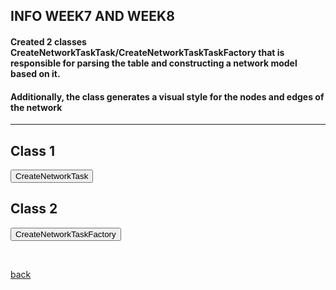## INFO WEEK7 AND WEEK8



#### Created 2 classes CreateNetworkTaskTask/CreateNetworkTaskTaskFactory that  is responsible for parsing the table and constructing a network model based on it.
#### Additionally, the class generates a visual style for the nodes and edges of the network

 * * *

<html>
<head>
  <style>
   .panel {
      display: none;
      background-color: #f1f1f1;
      padding: 10px;
      margin-top: 10px;
      font-size: 10px; /* Increase the font size as needed */
      width: 800px; /* Increase the width as needed */
    }

    h2 {
      font-size: 14px; /* Decrease the font size of the headers */
	margin-top: 20px; /* Increase the margin-top for the header */
	  margin-bottom: 20px; /* Add margin-bottom for spacing */
    }

    .panel-button {
      margin-bottom: 20px; /* Add space between each panel button */
	}
 
  </style>
</head>
<body>
  <h2>Class 1</h2>
  <button onclick="CreateNetworkTask ()">CreateNetworkTask</button>
  <div class="panel" id="CreateNetworkTask ">
	<pre>
 
		package be.kuleuven.mgG.internal.tasks;
		
		**
		 * This class represents a task for creating a network in Cytoscape based on a
		 * JSON response from a server.
		 * 
		 * The JSON response contain information about the nodes and edges of the
		 * network. For each node and edge, the task creates a corresponding node or
		 * edge in the Cytoscape network. The task also sets various attributes for the
		 * nodes and edges based on the JSON data.
		 * 
		 * The task uses the CyNetworkFactory service to create a new network, and the
		 * CyNetworkManager service to add the network to Cytoscape through the
		 * MGGmanager class
		 * 
		 */
		
		public class CreateNetworkTask extends AbstractTask {
		
			final MGGManager mggManager;
		
			// Cytoscape services used by the task
			final CyNetworkFactory networkFactory;
			final CyNetworkManager networkManager;
			final CyNetworkViewFactory networkViewFactory;
			final CyNetworkViewManager networkViewManager;
			final VisualStyleFactory visualStyleFactory;
			final VisualMappingFunctionFactory discreteMappingFactory;
			final VisualMappingFunctionFactory vmfFactoryP;
			final VisualMappingManager vmmServiceRef;
		
			final CyLayoutAlgorithmManager layoutAlgorithmManager;
		
			final PaletteProviderManager paletteManager;
		
			// final PaletteProvider paletteProvider;
		
			public CreateNetworkTask(MGGManager mggManager) {
		
				this.mggManager = mggManager;
		
				this.networkFactory = mggManager.getService(CyNetworkFactory.class);
				this.networkManager = mggManager.getService(CyNetworkManager.class);
				this.networkViewFactory = mggManager.getService(CyNetworkViewFactory.class);
				this.networkViewManager = mggManager.getService(CyNetworkViewManager.class);
				this.visualStyleFactory = mggManager.getService(VisualStyleFactory.class);
				this.discreteMappingFactory = mggManager.getService(VisualMappingFunctionFactory.class,
						"(mapping.type=discrete)");
		
				this.vmfFactoryP = mggManager.getService(VisualMappingFunctionFactory.class, "(mapping.type=passthrough)");
				this.vmmServiceRef = mggManager.getService(VisualMappingManager.class);
		
				this.layoutAlgorithmManager = mggManager.getService(CyLayoutAlgorithmManager.class);
				this.paletteManager = mggManager.getService(PaletteProviderManager.class);
		
				// this.paletteProvider=mggManager.getService(PaletteProvider.class);
		
				// paletteProvider=Palette.getPalette("ColorBrewer");
		
				// paletteProvider=Palette.getPalette("ColorBrewer");
				// PaletteProvider paletteProvider=Palette.getPalette("ColorBrewer");
		
				// PaletteProvider paletteProvider = new PaletteProvider();
		
			}
		
			@Override
			public void run(TaskMonitor taskMonitor) {
				taskMonitor.setTitle("Creating the network");
				taskMonitor.setStatusMessage("Creating the network...");
		
				JSONObject jsonResponse = mggManager.getServerResponse();
		
				JSONObject elements = (JSONObject) jsonResponse.get("elements");
		
				// Create a new network
				CyNetwork network = networkFactory.createNetwork();
		
				// Add the network to the network manager
				networkManager.addNetwork(network);
		
				// default node table
				CyTable nodeTable = network.getDefaultNodeTable();
		
				
				  // Create columns if they don't exist for 'data' attributes if
				 if (nodeTable.getColumn("id") == null) { 
					 nodeTable.createColumn("id", String.class, false); 
				 } 
				 
				 if (nodeTable.getColumn("taxonomy") == null){	
					 nodeTable.createColumn("taxonomy", String.class, false);
				 } 
				 if (nodeTable.getColumn("NCBI-Tax-Id") == null) {
					 	nodeTable.createColumn("NCBI-Tax-Id", String.class, false);
				  } 
				 if
				  (nodeTable.getColumn("GTDB-representative") == null) {
					 nodeTable.createColumn("GTDB-representative", String.class, false); }
				 if
				  (nodeTable.getColumn("taxonomy-level") == null) {
					 nodeTable.createColumn("taxonomy-level", String.class, false); } 
				 if
				  (nodeTable.getColumn("degree_layout") == null) {
					 nodeTable.createColumn("degree_layout", Long.class, false); }
				 if
				  (nodeTable.getColumn("name") == null){
					 nodeTable.createColumn("name", String.class, false); 
				  }
				 
		
				// if (nodeTable.getColumn("phenotypic_traits") == null) {
				// nodeTable.createColumn("phenotypic_traits", String.class, false);
				// }
		
				// Add nodes
				JSONArray nodes = (JSONArray) elements.get("nodes");
				for (Object nodeObj : nodes) {
					JSONObject nodeData = (JSONObject) ((JSONObject) nodeObj).get("data");
					// String id = (String) nodeData.get("id");
					CyNode node = network.addNode();
		
					network.getRow(node).set(CyNetwork.NAME, (String) nodeData.get("id"));
					network.getRow(node).set("selected", (Boolean) nodeData.get("selected"));
					network.getRow(node).set("taxonomy", (String) nodeData.get("taxonomy"));
					network.getRow(node).set("NCBI-Tax-Id", (String) nodeData.get("NCBI-Tax-Id"));
					network.getRow(node).set("GTDB-representative", (String) nodeData.get("GTDB-representative"));
					network.getRow(node).set("taxonomy-level", (String) nodeData.get("taxonomy-level"));
					network.getRow(node).set("degree_layout", (Long) nodeData.get("degree_layout"));
					//network.getRow(node).set("name", (String) nodeData.get("name"));
		
					/*
					 * network.getRow(node).set(CyNetwork.NAME, (String) nodeData.get("id"));
					 * network.getRow(node).set("selected", (Boolean) nodeData.get("selected"));
					 * network.getRow(node).set("taxonomy", (String) nodeData.get("taxonomy"));
					 * network.getRow(node).set("NCBI-Tax-Id", (String)
					 * nodeData.get("NCBI-Tax-Id")); network.getRow(node).set("GTDB-representative",
					 * (String) nodeData.get("GTDB-representative"));
					 * network.getRow(node).set("taxonomy-level", (String)
					 * nodeData.get("taxonomy-level"));
					 */
		
				}
		
				// default edge table
				CyTable edgeTable = network.getDefaultEdgeTable();
		
				// Create columns if they don't exist
				
				/*
				 * if (edgeTable.getColumn(CyNetwork.NAME) == null) {
				 * edgeTable.createColumn(CyNetwork.NAME, String.class, false); }
				 */
				 
				  if (edgeTable.getColumn("shared_name") == null) {
				  edgeTable.createColumn("shared_name", String.class, false); } 
				  if
				  (edgeTable.getColumn("flashweave-score") == null) {
				  edgeTable.createColumn("flashweave-score", Double.class, false); } 
				  if
				  (edgeTable.getColumn("SUID") == null) { edgeTable.createColumn("SUID",
						 Long.class, false); } 
				  if (edgeTable.getColumn("source-ncbi-tax-id") ==
				  null) { edgeTable.createColumn("source-ncbi-tax-id", String.class, false); }
				  if (edgeTable.getColumn("target-ncbi-tax-id") == null) {
				  edgeTable.createColumn("target-ncbi-tax-id", String.class, false); } 
				  if
				  (edgeTable.getColumn("selected") == null) {
				  edgeTable.createColumn("selected", Boolean.class, false);
				  } 
				  if
				  (edgeTable.getColumn("source") == null) { 
					  edgeTable.createColumn("source", String.class, false);
					} 
				  if (edgeTable.getColumn("target") == null) {
				  edgeTable.createColumn("target", String.class, false); 
				  }
				  
				/*
				 * // Create columns if they don't exist if
				 * (edgeTable.getColumn("shared_interaction") == null) {
				 * edgeTable.createColumn("shared_interaction", String.class, false); } if
				 * (edgeTable.getColumn("interaction") == null) {
				 * edgeTable.createColumn("interaction", String.class, false); } if
				 * (edgeTable.getColumn("shared_name") == null) {
				 * edgeTable.createColumn("shared_name", String.class, false); } if
				 * (edgeTable.getColumn("source") == null) { edgeTable.createColumn("source",
				 * String.class, false); } if (edgeTable.getColumn("target") == null) {
				 * edgeTable.createColumn("target", String.class, false); } if
				 * (edgeTable.getColumn("selected") == null) {
				 * edgeTable.createColumn("selected", Boolean.class, false); }
				 */
				 
		
				// Add edges
				JSONArray edges = (JSONArray) elements.get("edges");
				for (Object edgeObj : edges) {
					JSONObject edgeData = (JSONObject) ((JSONObject) edgeObj).get("data");
					String sourceId = (String) edgeData.get("source");
					String targetId = (String) edgeData.get("target");
					CyNode sourceNode = getNodeById(network, sourceId);
					CyNode targetNode = getNodeById(network, targetId);
		
					 if (sourceNode != null && targetNode != null) {
				            CyEdge edge = network.addEdge(sourceNode, targetNode, false);
		
				            network.getRow(edge).set(CyNetwork.NAME, (String) edgeData.get("id"));
				            network.getRow(edge).set("shared_name", (String) edgeData.get("shared_name"));
				            String flashweaveScoreStr = (String) edgeData.get("flashweave-score");
				            double flashweaveScore = Double.parseDouble(flashweaveScoreStr);
				            network.getRow(edge).set("flashweave-score", flashweaveScore);
				            //network.getRow(edge).set("flashweave-score", (Double) edgeData.get("flashweave-score"));  // Parsing string to long
				            network.getRow(edge).set("SUID", Long.parseLong((String) edgeData.get("SUID")));  // Parsing string to long
				            network.getRow(edge).set("source-ncbi-tax-id", (String) edgeData.get("source-ncbi-tax-id"));
				            network.getRow(edge).set("target-ncbi-tax-id", (String) edgeData.get("target-ncbi-tax-id"));
				            network.getRow(edge).set("selected", (Boolean) edgeData.get("selected"));
				        }
				    
					
				
					
					/*
					 * if (sourceNode != null && targetNode != null) { CyEdge edge
					 * =network.addEdge(sourceNode, targetNode, false);
					 * 
					 * network.getRow(edge).set(CyNetwork.NAME, (String) edgeData.get("id"));
					 * network.getRow(edge).set("shared_interaction",
					 * (String)edgeData.get("shared_interaction"));
					 * 
					 * network.getRow(edge).set("interaction",(String) edgeData.get("interaction"));
					 * 
					 * network.getRow(edge).set("shared_name", (String)edgeData.get("shared_name"));
					 * 
					 * network.getRow(edge).set("source", (String)edgeData.get("source"));
					 * 
					 * network.getRow(edge).set("target", (String)edgeData.get("target"));
					 * 
					 * network.getRow(edge).set("selected", (Boolean)edgeData.get("selected")); }
					 */
					 
				}
		
				// create a network view
				CyNetworkView networkView = networkViewFactory.createNetworkView(network);
				networkViewManager.addNetworkView(networkView);
		
				// ----------------------------------------------------------------------------------------------------
		
				// VISUAL STYLE
		
				VisualStyle style = visualStyleFactory.createVisualStyle("MGG");
		
				String columnName = "taxonomy-level";
		
				// VisualProperty for node fill color
				VisualProperty<?> vp = BasicVisualLexicon.NODE_FILL_COLOR;
		
				style.setDefaultValue(BasicVisualLexicon.NODE_SHAPE, NodeShapeVisualProperty.ELLIPSE);
		
				// Node Borders
				style.setDefaultValue(BasicVisualLexicon.NODE_BORDER_WIDTH, 2.0);
				style.setDefaultValue(BasicVisualLexicon.NODE_BORDER_PAINT, Color.DARK_GRAY);
		
				// VisualProperty for node shape
				VisualProperty<NodeShape> nodeShapeVP = BasicVisualLexicon.NODE_SHAPE;
		
				// Create a discrete mapping function for node shape
				DiscreteMapping<String, NodeShape> shapeMapping = (DiscreteMapping<String, NodeShape>) discreteMappingFactory
						.createVisualMappingFunction(columnName, String.class, nodeShapeVP);
		
				// Map taxonomy-level to shapes
				Map<String, NodeShape> taxonomyShapeMap = getTaxonomyShapeMap();
		
				// Set taxonomy-level to shape pairs
				for (Map.Entry<String, NodeShape> entry : taxonomyShapeMap.entrySet()) {
					shapeMapping.putMapValue(entry.getKey(), entry.getValue());
				}
		
				// Add mapping function to the visual style
				style.addVisualMappingFunction(shapeMapping);
		
				// Node Labels
				style.setDefaultValue(BasicVisualLexicon.NODE_LABEL, "");
				PassthroughMapping<String, String> labelMapping = (PassthroughMapping<String, String>) vmfFactoryP
						.createVisualMappingFunction("name", String.class, BasicVisualLexicon.NODE_LABEL);
				style.addVisualMappingFunction(labelMapping);
		
				// discrete mapping function
				DiscreteMapping<String, Paint> mapping = (DiscreteMapping<String, Paint>) discreteMappingFactory
						.createVisualMappingFunction(columnName, String.class, vp);
		
				// map species to colors
				Map<String, Paint> speciesColorMap = getSpeciesColorMap();
		
				// Set the species-color pairs
				for (Map.Entry<String, Paint> entry : speciesColorMap.entrySet()) {
					mapping.putMapValue(entry.getKey(), entry.getValue());
				}
		
				// Add the mapping function to the visual style
				style.addVisualMappingFunction(mapping);
		
				// Apply the visual style to a network view
				style.apply(networkView);
		
				vmmServiceRef.addVisualStyle(style);
				vmmServiceRef.setCurrentVisualStyle(style);
				networkView.updateView();
		
				// layout ( "force-directed")
				CyLayoutAlgorithm layout = layoutAlgorithmManager.getLayout("force-directed");
				if (layout == null) {
					// layout is not found, use the default layout
					layout = layoutAlgorithmManager.getDefaultLayout();
				}
		
				// ----------------------------------------------------------------------
		
				// Create a task iterator for the layout
				insertTasksAfterCurrentTask(layout.createTaskIterator(networkView, layout.getDefaultLayoutContext(),
						CyLayoutAlgorithm.ALL_NODE_VIEWS, null));
				// -----------------------------------------------------------------------------------
			}
		
			/*
			 * private CyNode getNodeById(CyNetwork network, String id) { for (CyNode node :
			 * network.getNodeList()) { if (network.getRow(node).get(CyNetwork.NAME,
			 * String.class).equals(id)) { return node; } } return null; }
			 */
		
			private CyNode getNodeById(CyNetwork network, String nodeId) {
			    for (CyNode node : network.getNodeList()) {
			        String id = network.getRow(node).get(CyNetwork.NAME, String.class);
			        if (nodeId.equals(id)) {
			            return node;
			        }
			    }
			    return null;
			}
			
			
			
			private Map<String, NodeShape> getTaxonomyShapeMap() {
				Map<String, NodeShape> taxonomyShapeMap = new HashMap<>();
				taxonomyShapeMap.put("genus", NodeShapeVisualProperty.DIAMOND);
				taxonomyShapeMap.put("family", NodeShapeVisualProperty.ROUND_RECTANGLE);
				taxonomyShapeMap.put("mspecies", NodeShapeVisualProperty.ELLIPSE);
				taxonomyShapeMap.put("null", NodeShapeVisualProperty.OCTAGON);
				taxonomyShapeMap.put("species", NodeShapeVisualProperty.HEXAGON);
				// Add more taxonomy-level to shape mappings as needed
				return taxonomyShapeMap;
			}
		
			private Map<String, Paint> getSpeciesColorMap() {
		
				Map<String, Paint> speciesColorMap = new HashMap<>();
		
				PaletteProvider colorBrewerPaletteProvider = paletteManager.getPaletteProvider("ColorBrewer");
				Palette set1 = colorBrewerPaletteProvider.getPalette("Set1 colors");
				// Palette set1= paletteProvider.getPalette("Set1 colors");
				Color[] set1Palette = set1.getColors(9);
		
				speciesColorMap.put("genus", set1Palette[4]);
				speciesColorMap.put("family", set1Palette[1]);
				speciesColorMap.put("mspecies", set1Palette[2]);
				speciesColorMap.put("null", set1Palette[8]);
				speciesColorMap.put("species", set1Palette[0]);
				// speciesColorMap.put("GRC5", set1Palette[5]);
		
				return speciesColorMap;
			}
		
		}
		
		    }

    </pre>
  </div>


  <h2>Class 2</h2>
  <button onclick="CreateNetworkTaskFactory ()">CreateNetworkTaskFactory</button>
  <div class="panel" id="CreateNetworkTaskFactory">
    <pre>
 



		public class CreateNetworkTaskFactory implements TaskFactory {
		    	private final MGGManager mggManager;
		  
		
		    public CreateNetworkTaskFactory(MGGManager mggManager) {
		        this.mggManager = mggManager;
		    
		    }
		    
		    @Override
		    public TaskIterator createTaskIterator() {
		        return new TaskIterator(new CreateNetworkTask(mggManager));
		    }
		
		    @Override
		    public boolean isReady() {
		        // add any conditions that need to be met before the task can be executed.
		        // For example,  check the JSON response is not null.
		        return mggManager.getServerResponse() != null;
		    		}
			}
      
    </pre>
  </div>

<script>
    function showCreateNetworkTask() {
      var panel = document.getElementById("CreateNetworkTask");
      if (panel.style.display === "none") {
        panel.style.display = "block";
      } else {
        panel.style.display = "none";
      }
    }
    
    function showCreateNetworkTaskFactory () {
      var panel = document.getElementById("CreateNetworkTaskFactory");
      if (panel.style.display === "none") {
        panel.style.display = "block";
      } else {
        panel.style.display = "none";
      }
    }
	
  </script>
</body>
</html>

		
<br> <!-- Add an empty line -->



[back](./)
  
